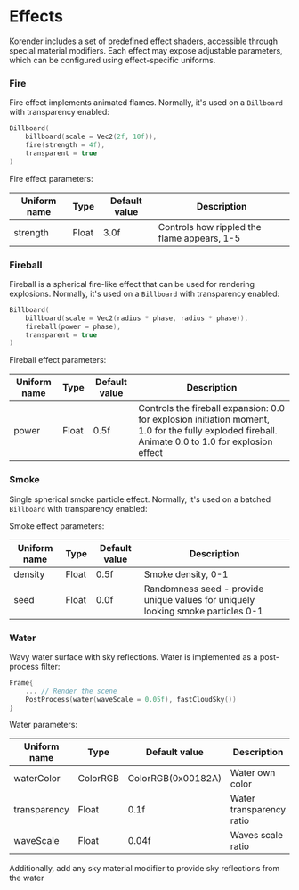 # Effects

Korender includes a set of predefined effect shaders, accessible through special material modifiers.
Each effect may expose adjustable parameters, which can be configured using effect-specific uniforms.

### Fire

Fire effect implements animated flames. Normally, it's used on a `Billboard` with transparency enabled:

````kotlin
Billboard(
    billboard(scale = Vec2(2f, 10f)),
    fire(strength = 4f),
    transparent = true
)
````
Fire effect parameters:

| Uniform name | Type  | Default value | Description                                 |
|--------------|-------|---------------|---------------------------------------------|
| strength     | Float | 3.0f          | Controls how rippled the flame appears, 1-5  |

### Fireball

Fireball is a spherical fire-like effect that can be used for rendering explosions. Normally, it's used on a `Billboard` with transparency enabled:

````kotlin
Billboard(
    billboard(scale = Vec2(radius * phase, radius * phase)),
    fireball(power = phase),
    transparent = true
)
````

Fireball effect parameters:

| Uniform name | Type  | Default value | Description                                 |
|--------------|-------|---------------|---------------------------------------------|
| power        | Float | 0.5f          | Controls the fireball expansion: 0.0 for explosion initiation moment, 1.0 for the fully exploded fireball. Animate 0.0 to 1.0 for explosion effect  |

### Smoke

Single spherical smoke particle effect. Normally, it's used on a batched `Billboard` with transparency enabled:

Smoke effect parameters:

| Uniform name | Type  | Default value | Description                                                                      |
|--------------|-------|---------------|----------------------------------------------------------------------------------|
| density      | Float | 0.5f          | Smoke density, 0-1                                                               |
| seed         | Float | 0.0f          | Randomness seed - provide unique values for uniquely looking smoke particles 0-1 |

### Water

Wavy water surface with sky reflections. Water is implemented as a post-process filter:

````kotlin
Frame{
    ... // Render the scene
    PostProcess(water(waveScale = 0.05f), fastCloudSky())
}
````
Water parameters:

| Uniform name | Type  | Default value                 | Description              |
|--------------|-------|-------------------------------|--------------------------|
| waterColor   | ColorRGB | ColorRGB(0x00182A) | Water own color          |
| transparency | Float | 0.1f                          | Water transparency ratio |
| waveScale    | Float | 0.04f                         | Waves scale ratio        |

Additionally, add any sky material modifier to provide sky reflections from the water
